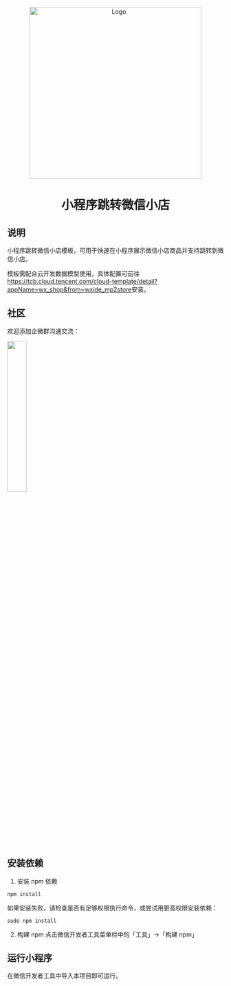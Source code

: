 <div align="center">
    <img src="https://qcloudimg.tencent-cloud.cn/raw/dfdfb0e99b2d6029fbc55b0b541a6c1d.png" alt="Logo" width="400">
  <h1 align="center">小程序跳转微信小店</h1>
</div>

## 说明

小程序跳转微信小店模板，可用于快速在小程序展示微信小店商品并支持跳转到微信小店。

模板需配合云开发数据模型使用，具体配置可前往<https://tcb.cloud.tencent.com/cloud-template/detail?appName=wx_shop&from=wxide_mp2store>安装。

## 社区

欢迎添加企微群沟通交流：

<div>
    <img src="https://qcloudimg.tencent-cloud.cn/raw/bbb904f6fd6da01aa677e8a31e37651d.jpg" style="width:30%;">
</div>

## 安装依赖

1. 安装 npm 依赖

```shell
npm install
```

 如果安装失败，请检查是否有足够权限执行命令，或尝试用更高权限安装依赖：

 ```shell
 sudo npm install
 ```

2. 构建 npm
点击微信开发者工具菜单栏中的「工具」->「构建 npm」

## 运行小程序

在微信开发者工具中导入本项目即可运行。
